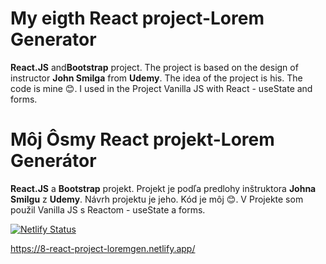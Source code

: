   <h1>My eigth React project-Lorem Generator</h1>
 <p><strong>React.JS</strong> and<strong>Bootstrap</strong> project. The project is based on the design of instructor <strong>John Smilga</strong> from <strong>Udemy</strong>.
           The idea of the project is his. The code is mine 😊. I used in the Project Vanilla JS with React - useState and forms. 
        </p>
 
 
 
 <h1>Môj Ôsmy React projekt-Lorem Generátor</h1>
  <p><strong>React.JS</strong> a <strong>Bootstrap</strong> projekt. Projekt je podľa predlohy inštruktora <strong>Johna Smilgu</strong> z <strong>Udemy</strong>.
          Návrh projektu je jeho. Kód je môj 😊. V Projekte som použil
          Vanilla JS s Reactom - useState a forms. 
        </p>

[![Netlify Status](https://api.netlify.com/api/v1/badges/9f6069e2-e6b2-45c9-bfeb-6316264abab3/deploy-status)](https://app.netlify.com/sites/8-react-project-loremgen/deploys)

https://8-react-project-loremgen.netlify.app/
